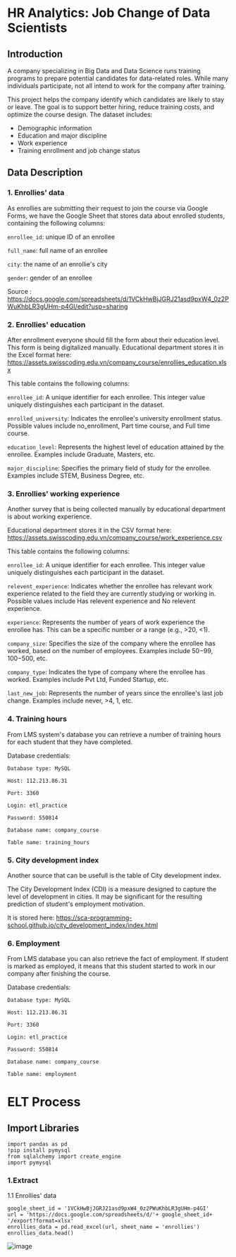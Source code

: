 #  HR Analytics: Job Change of Data Scientists
## Introduction

A company specializing in Big Data and Data Science runs training programs to prepare potential candidates for data-related roles. While many individuals participate, not all intend to work for the company after training.

This project helps the company identify which candidates are likely to stay or leave. The goal is to support better hiring, reduce training costs, and optimize the course design.
The dataset includes:
- Demographic information
- Education and major discipline
- Work experience
- Training enrollment and job change status

## Data Description
### 1. Enrollies' data
As enrollies are submitting their request to join the course via Google Forms, we have the Google Sheet that stores data about enrolled students, containing the following columns:

`enrollee_id`: unique ID of an enrollee

`full_name`: full name of an enrollee

`city`: the name of an enrollie's city

`gender`: gender of an enrollee

Source : <https://docs.google.com/spreadsheets/d/1VCkHwBjJGRJ21asd9pxW4_0z2PWuKhbLR3gUHm-p4GI/edit?usp=sharing>

### 2.  Enrollies' education

After enrollment everyone should fill the form about their education level. This form is being digitalized manually. Educational department stores it in the Excel format here: <https://assets.swisscoding.edu.vn/company_course/enrollies_education.xlsx>

This table contains the following columns:

`enrollee_id`: A unique identifier for each enrollee. This integer value uniquely distinguishes each participant in the dataset.

`enrolled_university`: Indicates the enrollee's university enrollment status. Possible values include no_enrollment, Part time course, and Full time course.

`education_level`: Represents the highest level of education attained by the enrollee. Examples include Graduate, Masters, etc.

`major_discipline`: Specifies the primary field of study for the enrollee. Examples include STEM, Business Degree, etc.
### 3. Enrollies' working experience
Another survey that is being collected manually by educational department is about working experience.

Educational department stores it in the CSV format here: <https://assets.swisscoding.edu.vn/company_course/work_experience.csv>

This table contains the following columns:

`enrollee_id`: A unique identifier for each enrollee. This integer value uniquely distinguishes each participant in the dataset.

`relevent_experience`: Indicates whether the enrollee has relevant work experience related to the field they are currently studying or working in. Possible values include Has relevent experience and No relevent experience.

`experience`: Represents the number of years of work experience the enrollee has. This can be a specific number or a range (e.g., >20, <1).

`company_size`: Specifies the size of the company where the enrollee has worked, based on the number of employees. Examples include 50−99, 100−500, etc.

`company_type`: Indicates the type of company where the enrollee has worked. Examples include Pvt Ltd, Funded Startup, etc.

`last_new_job`: Represents the number of years since the enrollee's last job change. Examples include never, >4, 1, etc.
### 4. Training hours
From LMS system's database you can retrieve a number of training hours for each student that they have completed.

Database credentials:

```Database type: MySQL```

```Host: 112.213.86.31```

```Port: 3360```

```Login: etl_practice```

```Password: 550814```

```Database name: company_course```

```Table name: training_hours```

### 5. City development index
Another source that can be usefull is the table of City development index.

The City Development Index (CDI) is a measure designed to capture the level of development in cities. It may be significant for the resulting prediction of student's employment motivation.

It is stored here: https://sca-programming-school.github.io/city_development_index/index.html

### 6. Employment
From LMS database you can also retrieve the fact of employment. If student is marked as employed, it means that this student started to work in our company after finishing the course.

Database credentials:

`Database type: MySQL`

`Host: 112.213.86.31`

`Port: 3360`

`Login: etl_practice`

`Password: 550814`

`Database name: company_course`

`Table name: employment`
# ELT Process
## Import Libraries
```
import pandas as pd
!pip install pymysql
from sqlalchemy import create_engine
import pymysql
```
### 1.Extract
1.1 Enrollies' data
```
google_sheet_id = '1VCkHwBjJGRJ21asd9pxW4_0z2PWuKhbLR3gUHm-p4GI'
url = 'https://docs.google.com/spreadsheets/d/'+ google_sheet_id+ '/export?format=xlsx'
enrollies_data = pd.read_excel(url, sheet_name = 'enrollies')
enrollies_data.head()
```
![image](https://github.com/user-attachments/assets/a309f2e6-96b8-40e7-abe5-7d16a4ae19f2)















